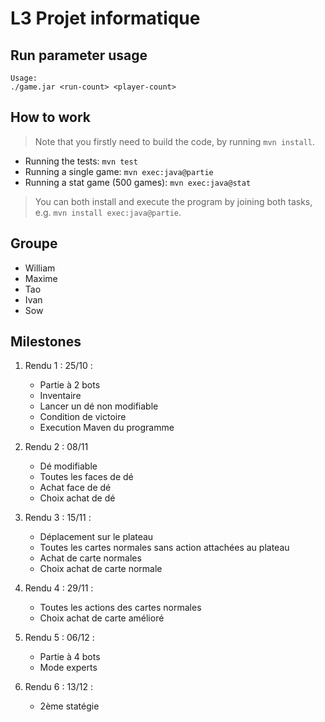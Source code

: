# L3 Projet informatique

## Run parameter usage

```
Usage:
./game.jar <run-count> <player-count>
```

## How to work

> Note that you firstly need to build the code,
> by running `mvn install`.

- Running the tests: `mvn test`
- Running a single game: `mvn exec:java@partie`
- Running a stat game (500 games): `mvn exec:java@stat`

> You can both install and execute the program by joining both tasks,
> e.g. `mvn install exec:java@partie`.

## Groupe

- William
- Maxime
- Tao
- Ivan
- Sow

## Milestones

1.  Rendu 1 : 25/10 :
    - Partie à 2 bots
    - Inventaire
    - Lancer un dé non modifiable
    - Condition de victoire
    - Execution Maven du programme

2.  Rendu 2 : 08/11
    - Dé modifiable
    - Toutes les faces de dé
    - Achat face de dé
    - Choix achat de dé

3. Rendu 3 : 15/11 : 
    - Déplacement sur le plateau
    - Toutes les cartes normales sans action attachées au plateau
    - Achat de carte normales
    - Choix achat de carte normale

4. Rendu 4 : 29/11 :
    - Toutes les actions des cartes normales
    - Choix achat de carte amélioré
    
5. Rendu 5 : 06/12 :
    - Partie à 4 bots
    - Mode experts

6. Rendu 6 : 13/12 :
    - 2ème statégie
